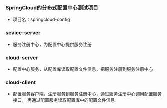 ### SpringCloud的分布式配置中心测试项目
- 项目名：springcloud-config

### sevice-server
- 服务注册中心，为配置中心提供服务注册

### cloud-server
- 配置中心服务，从配置库读取配置文件信息，把服务注册到服务注册中心

### cloud-client
- 配置服务客户端，注册服务到服务注册中心，通过服务注册中心调用配置服务接口，
再通过配置服务读取配置库中的配置文件信息